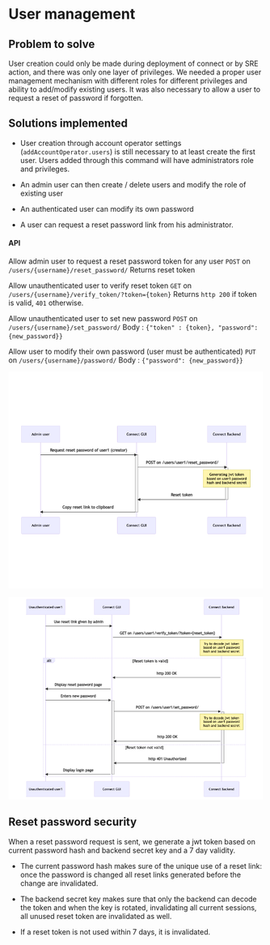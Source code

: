 # User management

## Problem to solve

User creation could only be made during deployment of connect or by SRE action, and there was only one layer of privileges. We needed a proper user management mechanism with different roles for different privileges and ability to add/modify existing users. It was also necessary to allow a user to request a reset of password if forgotten.

## Solutions implemented

- User creation through account operator settings (`addAccountOperator.users`) is still necessary to at least create the first user. Users added through this command will have administrators role and privileges.

- An admin user can then create / delete users and modify the role of existing user

- An authenticated user can modify its own password

- A user can request a reset password link from his administrator.

#### API

Allow admin user to request a reset password token for any user
`POST` on `/users/{username}/reset_password/`
Returns reset token

Allow unauthenticated user to verify reset token
`GET` on `/users/{username}/verify_token/?token={token}`
Returns `http 200` if token is valid, `401` otherwise.

Allow unauthenticated user to set new password
`POST` on `/users/{username}/set_password/`
Body : `{"token" : {token}, "password": {new_password}}`

Allow user to modify their own password (user must be authenticated)
`PUT` on `/users/{username}/password/`
Body : `{"password": {new_password}}`


![Reset password link generation](./schemas/reset-password-request.png)

![Reset password flow](./schemas/reset-password-flow.png)



## Reset password security

When a reset password request is sent, we generate a jwt token based on current password hash and backend secret key and a 7 day validity.

- The current password hash makes sure of the unique use of a reset link: once the password is changed all reset links generated before the change are invalidated.

- The backend secret key makes sure that only the backend can decode the token and when the key is rotated, invalidating all current sessions, all unused reset token are invalidated as well.

- If a reset token is not used within 7 days, it is invalidated.
